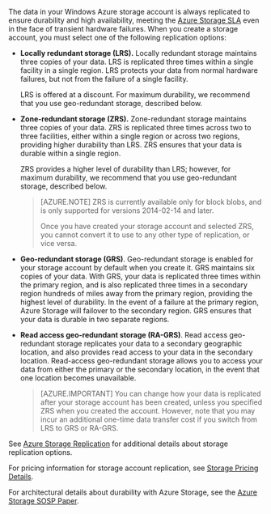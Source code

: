 The data in your Windows Azure storage account is always replicated to ensure durability and high availability, meeting the [Azure Storage SLA](http://azure.microsoft.com/support/legal/sla/) even in the face of transient hardware failures. 
When you create a storage account, you must select one of the following replication options:  

- **Locally redundant storage (LRS).** Locally redundant storage maintains three copies of your data. LRS is replicated three times within a single facility in a single region. LRS protects your data from normal hardware failures, but not from the failure of a single facility.  
  
	LRS is offered at a discount. For maximum durability, we recommend that you use geo-redundant storage, described below.


- **Zone-redundant storage (ZRS).** Zone-redundant storage maintains three copies of your data. ZRS is replicated three times across two to three facilities, either within a single region or across two regions, providing higher durability than LRS. ZRS ensures that your data is durable within a single region.  

	ZRS provides a higher level of durability than LRS; however, for maximum durability, we recommend that you use geo-redundant storage, described below.  

	> [AZURE.NOTE] ZRS is currently available only for block blobs, and is only supported for versions 2014-02-14 and later.
	> 
	> Once you have created your storage account and selected ZRS, you cannot convert it to use to any other type of replication, or vice versa. 

- **Geo-redundant storage (GRS)**. Geo-redundant storage is enabled for your storage account by default when you create it. GRS maintains six copies of your data. With GRS, your data is replicated three times within the primary region, and is also replicated three times in a secondary region hundreds of miles away from the primary region, providing the highest level of durability. In the event of a failure at the primary region, Azure Storage will failover to the secondary region. GRS ensures that your data is durable in two separate regions.


- **Read access geo-redundant storage (RA-GRS)**. Read access geo-redundant storage replicates your data to a secondary geographic location, and also provides read access to your data in the secondary location. Read-access geo-redundant storage allows you to access your data from either the primary or the secondary location, in the event that one location becomes unavailable.

	> [AZURE.IMPORTANT] You can change how your data is replicated after your storage account has been created, unless you specified ZRS when you created the account. However, note that you may incur an additional one-time data transfer cost if you switch from LRS to GRS or RA-GRS.
 
See [Azure Storage Replication](storage-redundancy) for additional details about storage replication options.

For pricing information for storage account replication, see [Storage Pricing Details](/home/features/storage/#price).

For architectural details about durability with Azure Storage, see the [Azure Storage SOSP Paper](http://blogs.msdn.com/b/windowsazurestorage/archive/2011/11/20/windows-azure-storage-a-highly-available-cloud-storage-service-with-strong-consistency.aspx).


